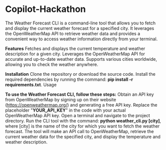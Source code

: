 # Copilot-Hackathon

The Weather Forecast CLI is a command-line tool that allows you to fetch and display the current weather forecast for a specified city. It leverages the OpenWeatherMap API to retrieve weather data and provides a convenient way to access weather information directly from your terminal.

**Features**
Fetches and displays the current temperature and weather description for a given city.
Leverages the OpenWeatherMap API for accurate and up-to-date weather data.
Supports various cities worldwide, allowing you to check the weather anywhere.

**Installation**
Clone the repository or download the source code.
Install the required dependencies by running the command: **pip install -r requirements.txt**.
Usage

**To use the Weather Forecast CLI, follow these steps:**
Obtain an API key from OpenWeatherMap by signing up on their website (https://openweathermap.org/) and generating a free API key.
Replace the placeholder "**YOUR_API_KEY**" in the code with your actual OpenWeatherMap API key.
Open a terminal and navigate to the project directory.
Run the CLI tool with the command: **python weather_cli.py [city]**, where [city] is the name of the city for which you want to fetch the weather forecast.
The tool will make an API call to OpenWeatherMap, retrieve the current weather data for the specified city, and display the temperature and weather description.
